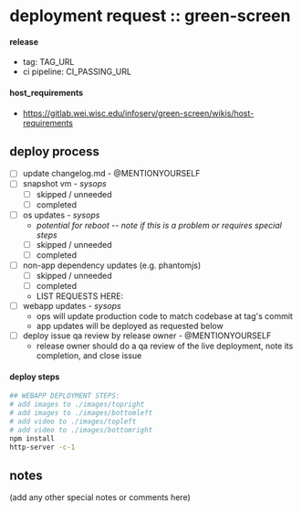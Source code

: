 # deployment request :: green-screen

#### release
 - tag: TAG_URL
 - ci pipeline: CI_PASSING_URL

#### host_requirements
 - https://gitlab.wei.wisc.edu/infoserv/green-screen/wikis/host-requirements

## deploy process

- [ ] update changelog.md - @MENTIONYOURSELF
- [ ] snapshot vm - _sysops_
   - [ ] skipped / unneeded
   - [ ] completed
- [ ] os updates - _sysops_
   - _potential for reboot -- note if this is a problem or requires special steps_
   - [ ] skipped / unneeded
   - [ ] completed
- [ ] non-app dependency updates (e.g. phantomjs)
   - [ ] skipped / unneeded
   - [ ] completed
   - LIST REQUESTS HERE:
- [ ] webapp updates - _sysops_
   - ops will update production code to match codebase at tag's commit
   - app updates will be deployed as requested below
- [ ] deploy issue qa review by release owner - @MENTIONYOURSELF
   - release owner should do a qa review of the live deployment, note its completion, and close issue

#### deploy steps

```bash
## WEBAPP DEPLOYMENT STEPS:
# add images to ./images/topright
# add images to ./images/bottomleft
# add video to ./images/topleft
# add video to ./images/bottomright
npm install
http-server -c-1
```

## notes

(add any other special notes or comments here)